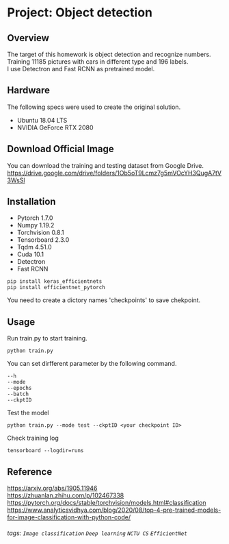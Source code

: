 # Project: Object detection

## Overview
The target of this homework is object detection and recognize numbers.  
Training 11185 pictures with cars in different type and 196 labels.   
I use Detectron and Fast RCNN as pretrained model.  

## Hardware
The following specs were used to create the original solution.

* Ubuntu 18.04 LTS
* NVIDIA GeForce RTX 2080

## Download Official Image
You can download the training and testing dataset from Google Drive.  
https://drive.google.com/drive/folders/1Ob5oT9Lcmz7g5mVOcYH3QugA7tV3WsSl  

## Installation
* Pytorch 1.7.0
* Numpy 1.19.2
* Torchvision 0.8.1
* Tensorboard 2.3.0
* Tqdm 4.51.0
* Cuda 10.1
* Detectron
* Fast RCNN  
```
pip install keras_efficientnets
pip install efficientnet_pytorch
```   
You need to create a dictory names 'checkpoints' to save chekpoint.  
  
## Usage
Run train.py to start training.   
```
python train.py
```
You can set dirfferent parameter by the following command.   
```
--h
--mode
--epochs
--batch
--ckptID
```

Test the model  
```
python train.py --mode test --ckptID <your checkpoint ID>
```

Check training log  
```
tensorboard --logdir=runs
```
## Reference
https://arxiv.org/abs/1905.11946  
https://zhuanlan.zhihu.com/p/102467338  
https://pytorch.org/docs/stable/torchvision/models.html#classification  
https://www.analyticsvidhya.com/blog/2020/08/top-4-pre-trained-models-for-image-classification-with-python-code/  

###### tags: `Image classification` `Deep learning` `NCTU CS` `EfficientNet`
